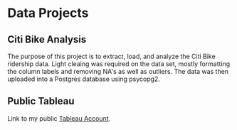 # Data Projects

## Citi Bike Analysis

The purpose of this project is to extract, load, and analyze the Citi Bike ridership data. Light cleaing was required on the data set, mostly formatting the column labels and removing NA's as well as outliers. The data was then uploaded into a Postgres database using psycopg2.



## Public Tableau

Link to my public [Tableau Account](https://public.tableau.com/app/profile/austin.marvin6543).
